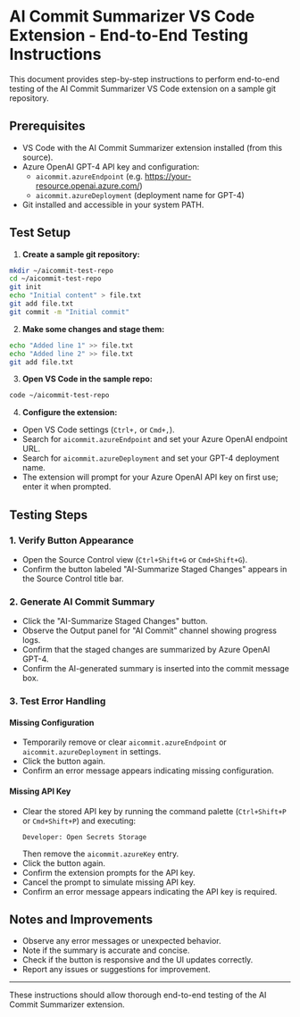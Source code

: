# AI Commit Summarizer VS Code Extension - End-to-End Testing Instructions

This document provides step-by-step instructions to perform end-to-end testing of the AI Commit Summarizer VS Code extension on a sample git repository.

## Prerequisites

- VS Code with the AI Commit Summarizer extension installed (from this source).
- Azure OpenAI GPT-4 API key and configuration:
  - `aicommit.azureEndpoint` (e.g. https://your-resource.openai.azure.com/)
  - `aicommit.azureDeployment` (deployment name for GPT-4)
- Git installed and accessible in your system PATH.

## Test Setup

1. **Create a sample git repository:**

```bash
mkdir ~/aicommit-test-repo
cd ~/aicommit-test-repo
git init
echo "Initial content" > file.txt
git add file.txt
git commit -m "Initial commit"
```

2. **Make some changes and stage them:**

```bash
echo "Added line 1" >> file.txt
echo "Added line 2" >> file.txt
git add file.txt
```

3. **Open VS Code in the sample repo:**

```bash
code ~/aicommit-test-repo
```

4. **Configure the extension:**

- Open VS Code settings (`Ctrl+,` or `Cmd+,`).
- Search for `aicommit.azureEndpoint` and set your Azure OpenAI endpoint URL.
- Search for `aicommit.azureDeployment` and set your GPT-4 deployment name.
- The extension will prompt for your Azure OpenAI API key on first use; enter it when prompted.

## Testing Steps

### 1. Verify Button Appearance

- Open the Source Control view (`Ctrl+Shift+G` or `Cmd+Shift+G`).
- Confirm the button labeled "AI-Summarize Staged Changes" appears in the Source Control title bar.

### 2. Generate AI Commit Summary

- Click the "AI-Summarize Staged Changes" button.
- Observe the Output panel for "AI Commit" channel showing progress logs.
- Confirm that the staged changes are summarized by Azure OpenAI GPT-4.
- Confirm the AI-generated summary is inserted into the commit message box.

### 3. Test Error Handling

#### Missing Configuration

- Temporarily remove or clear `aicommit.azureEndpoint` or `aicommit.azureDeployment` in settings.
- Click the button again.
- Confirm an error message appears indicating missing configuration.

#### Missing API Key

- Clear the stored API key by running the command palette (`Ctrl+Shift+P` or `Cmd+Shift+P`) and executing:
  ```
  Developer: Open Secrets Storage
  ```
  Then remove the `aicommit.azureKey` entry.
- Click the button again.
- Confirm the extension prompts for the API key.
- Cancel the prompt to simulate missing API key.
- Confirm an error message appears indicating the API key is required.

## Notes and Improvements

- Observe any error messages or unexpected behavior.
- Note if the summary is accurate and concise.
- Check if the button is responsive and the UI updates correctly.
- Report any issues or suggestions for improvement.

---

These instructions should allow thorough end-to-end testing of the AI Commit Summarizer extension.
